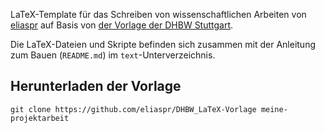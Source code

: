 LaTeX-Template für das Schreiben von wissenschaftlichen Arbeiten von [eliaspr](https://github.com/eliaspr) auf Basis von [der Vorlage der DHBW Stuttgart](https://github.com/dhbw-horb/latexVorlage).

Die LaTeX-Dateien und Skripte befinden sich zusammen mit der Anleitung zum Bauen (`README.md`) im `text`-Unterverzeichnis.

## Herunterladen der Vorlage

`git clone https://github.com/eliaspr/DHBW_LaTeX-Vorlage meine-projektarbeit`
